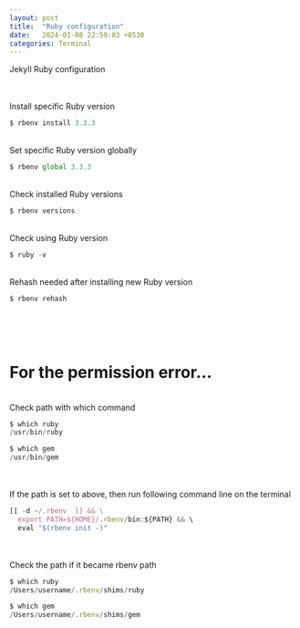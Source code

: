 ```yaml
---
layout: post
title:  "Ruby configuration"
date:   2024-01-08 22:59:03 +0530
categories: Terminal
---
```

Jekyll Ruby configuration

\
\
Install specific Ruby version
```javascript
$ rbenv install 3.3.3
```
\
Set specific Ruby version globally
```javascript
$ rbenv global 3.3.3
```
\
Check installed Ruby versions
```javascript
$ rbenv versions
```
\
Check using Ruby version
```javascript
$ ruby -v
```
\
Rehash needed after installing new Ruby version
```javascript
$ rbenv rehash
```
\
\
<br>
# For the permission error...
\
Check path with which command
```javascript
$ which ruby
/usr/bin/ruby 

$ which gem
/usr/bin/gem 
```
\
\
If the path is set to above, then run following command line on the terminal
```javascript
[[ -d ~/.rbenv  ]] && \
  export PATH=${HOME}/.rbenv/bin:${PATH} && \
  eval "$(rbenv init -)"
```
\
\
Check the path if it became rbenv path
```javascript
$ which ruby
/Users/username/.rbenv/shims/ruby

$ which gem
/Users/username/.rbenv/shims/gem
```
<!--Check out the [Jekyll docs][jekyll-docs] for more info on how to get the most out of Jekyll. File all bugs/feature requests at [Jekyll’s GitHub repo][jekyll-gh]. If you have questions, you can ask them on [Jekyll Talk][jekyll-talk].-->
<!---->
<!--[jekyll-docs]: https://jekyllrb.com/docs/home-->
<!--[jekyll-gh]:   https://github.com/jekyll/jekyll-->
<!--[jekyll-talk]: https://talk.jekyllrb.com/-->
